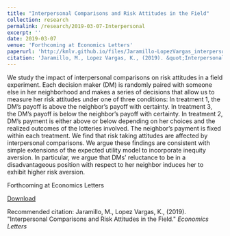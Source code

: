 ```yaml
---
title: "Interpersonal Comparisons and Risk Attitudes in the Field"
collection: research
permalink: /research/2019-03-07-Interpersonal
excerpt: ''
date: 2019-03-07
venue: 'Forthcoming at Economics Letters'
paperurl: 'http://kmlv.github.io/files/Jaramillo-LopezVargas_interpersonal-comparisons-risk-attitudes.pdf'
citation: 'Jaramillo, M., Lopez Vargas, K., (2019). &quot;Interpersonal Comparisons and Risk Attitudes in the Field.&quot; <i>Economics Letters</i>'
---
```

We study the impact of interpersonal comparisons on risk attitudes in a field experiment. Each decision maker (DM) is randomly paired with someone else in her neighborhood and makes a series of decisions that allow us to measure her risk attitudes under one of three conditions: In treatment 1, the DM’s payoff is above the neighbor’s payoff with certainty. In treatment 3, the DM’s payoff is below the neighbor’s payoff with certainty. In treatment 2, DM’s payment is either above or below depending on her choices and the realized outcomes of the lotteries involved. The neighbor’s payment is fixed within each treatment. We find that risk taking attitudes are affected by interpersonal comparisons. We argue these findings are consistent with simple extensions of the expected utility model to incorporate inequity aversion. In particular, we argue that DMs’ reluctance to be in a disadvantageous position with respect to her neighbor induces her to exhibit higher risk aversion.

Forthcoming at Economics Letters

[Download](http://kmlv.github.io/files/Jaramillo-LopezVargas_interpersonal-comparisons-risk-attitudes.pdf)

Recommended citation: Jaramillo, M., Lopez Vargas, K., (2019). &quot;Interpersonal Comparisons and Risk Attitudes in the Field.&quot; <i>Economics Letters</i>
